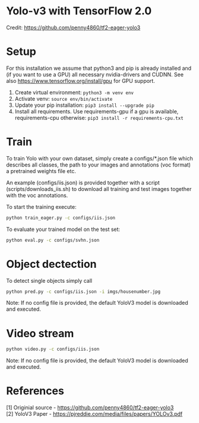 # Yolo-v3 with TensorFlow 2.0
Credit: https://github.com/penny4860/tf2-eager-yolo3


# Setup
For this installation we assume that python3 and pip is already installed and 
(if you want to use a GPU) all necessary nvidia-drivers and CUDNN. See also 
https://www.tensorflow.org/install/gpu for GPU support.

1. Create virtual environment: ```python3 -m venv env```
2. Activate venv: ```source env/bin/activate```
3. Update your pip installation: ```pip3 install --upgrade pip```
4. Install all requirements. Use requirements-gpu if a gpu is available, requirements-cpu otherwise: ```pip3 install -r requirements-cpu.txt```


# Train
To train Yolo with your own dataset, simply create a configs/*.json file which 
describes all classes, the path to your images and annotations (voc format) a 
pretrained weights file etc.

An example (configs/iis.json) is provided together with a script (scripts/downloads_iis.sh) 
to download all training and test images together with the voc annotations.

To start the training execute:
```bash
python train_eager.py -c configs/iis.json
```

To evaluate your trained model on the test set:
```bash
python eval.py -c configs/svhn.json
```


# Object dectection
To detect single objects simply call 
```bash
python pred.py -c configs/iis.json -i imgs/housenumber.jpg
```

Note: If no config file is provided, the default YoloV3 model is downloaded and executed.


# Video stream
```bash
python video.py -c configs/iis.json
```

Note: If no config file is provided, the default YoloV3 model is downloaded and executed.


# References
[1] Originial source - https://github.com/penny4860/tf2-eager-yolo3 <br />
[2] YoloV3 Paper - https://pjreddie.com/media/files/papers/YOLOv3.pdf <br />
